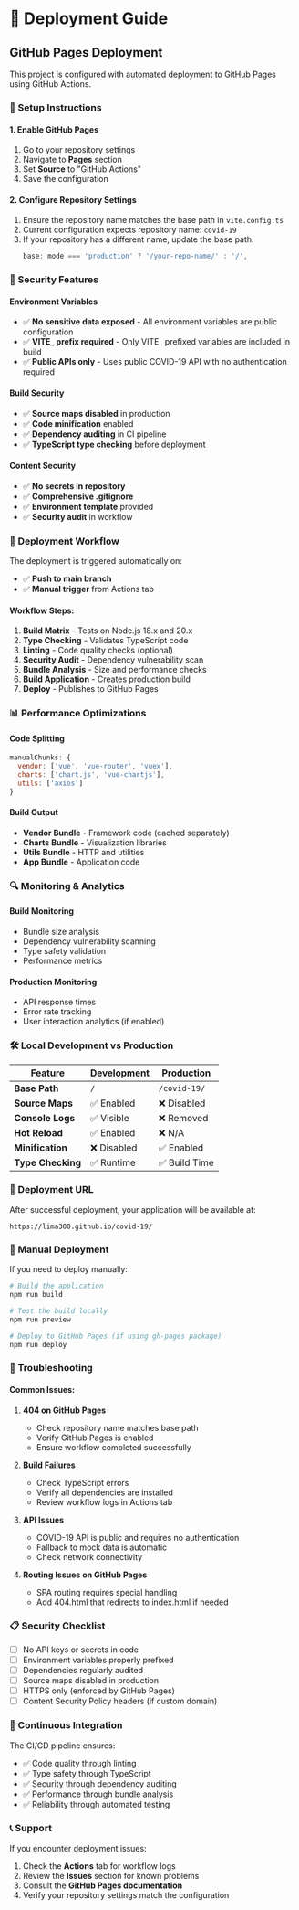 # 🚀 Deployment Guide

## GitHub Pages Deployment

This project is configured with automated deployment to GitHub Pages using GitHub Actions.

### 🔧 Setup Instructions

#### 1. Enable GitHub Pages

1. Go to your repository settings
2. Navigate to **Pages** section
3. Set **Source** to "GitHub Actions"
4. Save the configuration

#### 2. Configure Repository Settings

1. Ensure the repository name matches the base path in `vite.config.ts`
2. Current configuration expects repository name: `covid-19`
3. If your repository has a different name, update the base path:
   ```typescript
   base: mode === 'production' ? '/your-repo-name/' : '/',
   ```

### 🔐 Security Features

#### Environment Variables

- ✅ **No sensitive data exposed** - All environment variables are public configuration
- ✅ **VITE\_ prefix required** - Only VITE\_ prefixed variables are included in build
- ✅ **Public APIs only** - Uses public COVID-19 API with no authentication required

#### Build Security

- ✅ **Source maps disabled** in production
- ✅ **Code minification** enabled
- ✅ **Dependency auditing** in CI pipeline
- ✅ **TypeScript type checking** before deployment

#### Content Security

- ✅ **No secrets in repository**
- ✅ **Comprehensive .gitignore**
- ✅ **Environment template** provided
- ✅ **Security audit** in workflow

### 🚦 Deployment Workflow

The deployment is triggered automatically on:

- ✅ **Push to main branch**
- ✅ **Manual trigger** from Actions tab

#### Workflow Steps:

1. **Build Matrix** - Tests on Node.js 18.x and 20.x
2. **Type Checking** - Validates TypeScript code
3. **Linting** - Code quality checks (optional)
4. **Security Audit** - Dependency vulnerability scan
5. **Bundle Analysis** - Size and performance checks
6. **Build Application** - Creates production build
7. **Deploy** - Publishes to GitHub Pages

### 📊 Performance Optimizations

#### Code Splitting

```javascript
manualChunks: {
  vendor: ['vue', 'vue-router', 'vuex'],
  charts: ['chart.js', 'vue-chartjs'],
  utils: ['axios']
}
```

#### Build Output

- **Vendor Bundle** - Framework code (cached separately)
- **Charts Bundle** - Visualization libraries
- **Utils Bundle** - HTTP and utilities
- **App Bundle** - Application code

### 🔍 Monitoring & Analytics

#### Build Monitoring

- Bundle size analysis
- Dependency vulnerability scanning
- Type safety validation
- Performance metrics

#### Production Monitoring

- API response times
- Error rate tracking
- User interaction analytics (if enabled)

### 🛠️ Local Development vs Production

| Feature           | Development | Production    |
| ----------------- | ----------- | ------------- |
| **Base Path**     | `/`         | `/covid-19/`  |
| **Source Maps**   | ✅ Enabled  | ❌ Disabled   |
| **Console Logs**  | ✅ Visible  | ❌ Removed    |
| **Hot Reload**    | ✅ Enabled  | ❌ N/A        |
| **Minification**  | ❌ Disabled | ✅ Enabled    |
| **Type Checking** | ✅ Runtime  | ✅ Build Time |

### 🎯 Deployment URL

After successful deployment, your application will be available at:

```
https://lima300.github.io/covid-19/
```

### 🔧 Manual Deployment

If you need to deploy manually:

```bash
# Build the application
npm run build

# Test the build locally
npm run preview

# Deploy to GitHub Pages (if using gh-pages package)
npm run deploy
```

### 🚨 Troubleshooting

#### Common Issues:

1. **404 on GitHub Pages**

   - Check repository name matches base path
   - Verify GitHub Pages is enabled
   - Ensure workflow completed successfully

2. **Build Failures**

   - Check TypeScript errors
   - Verify all dependencies are installed
   - Review workflow logs in Actions tab

3. **API Issues**

   - COVID-19 API is public and requires no authentication
   - Fallback to mock data is automatic
   - Check network connectivity

4. **Routing Issues on GitHub Pages**
   - SPA routing requires special handling
   - Add 404.html that redirects to index.html if needed

### 📋 Security Checklist

- [ ] No API keys or secrets in code
- [ ] Environment variables properly prefixed
- [ ] Dependencies regularly audited
- [ ] Source maps disabled in production
- [ ] HTTPS only (enforced by GitHub Pages)
- [ ] Content Security Policy headers (if custom domain)

### 🔄 Continuous Integration

The CI/CD pipeline ensures:

- ✅ Code quality through linting
- ✅ Type safety through TypeScript
- ✅ Security through dependency auditing
- ✅ Performance through bundle analysis
- ✅ Reliability through automated testing

### 📞 Support

If you encounter deployment issues:

1. Check the **Actions** tab for workflow logs
2. Review the **Issues** section for known problems
3. Consult the **GitHub Pages documentation**
4. Verify your repository settings match the configuration
